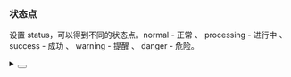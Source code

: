### 状态点

设置 <yc-tag>status</yc-tag>，可以得到不同的状态点。<yc-tag>normal - 正常</yc-tag> 、 <yc-tag>processing - 进行中</yc-tag> 、<yc-tag>success - 成功</yc-tag> 、 <yc-tag>warning - 提醒</yc-tag> 、 <yc-tag>danger - 危险</yc-tag>。

<div class="cell-demo vp-raw">
  <yc-space size="large" direction="vertical">
    <yc-space size="large">
      <yc-badge status="normal" />
      <yc-badge status="processing" />
      <yc-badge status="success" />
      <yc-badge status="warning" />
      <yc-badge status="danger" />
    </yc-space>
    <yc-space size="large">
      <yc-badge status="normal" text="Normal" />
      <yc-badge status="processing" text="Processing" />
      <yc-badge status="success" text="Success" />
      <yc-badge status="warning" text="Warning" />
      <yc-badge status="danger" text="Danger" />
    </yc-space>
  </yc-space>
</div>

<details>
<summary>
 <button class="code-btn"  >
    <icon-code />
 </button>
</summary>

```vue
<template>
  <yc-space
    size="large"
    direction="vertical">
    <yc-space size="large">
      <yc-badge status="normal" />
      <yc-badge status="processing" />
      <yc-badge status="success" />
      <yc-badge status="warning" />
      <yc-badge status="danger" />
    </yc-space>
    <yc-space size="large">
      <yc-badge
        status="normal"
        text="Normal" />
      <yc-badge
        status="processing"
        text="Processing" />
      <yc-badge
        status="success"
        text="Success" />
      <yc-badge
        status="warning"
        text="Warning" />
      <yc-badge
        status="danger"
        text="Danger" />
    </yc-space>
  </yc-space>
</template>
```

</details>
